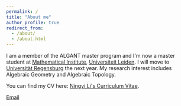 ```yaml
---
permalink: /
title: "About me"
author_profile: true
redirect_from: 
  - /about/
  - /about.html
---
```


I am a member of the ALGANT master program and I'm now a master student at [Mathematical Institute](https://www.universiteitleiden.nl/en/science/mathematics/), [Universiteit Leiden](https://www.universiteitleiden.nl/). I will move to [Universität Regensburg](https://www.uni-regensburg.de/) the next year. My research interest includes Algebraic Geometry and Algebraic Topology.

You can find my CV here: [Ningyi Li's Curriculum Vitae](../assets/Curriculum_Vitae.pdf).

[Email](mailto:n.li.6@umail.leidenuniv.nl)


